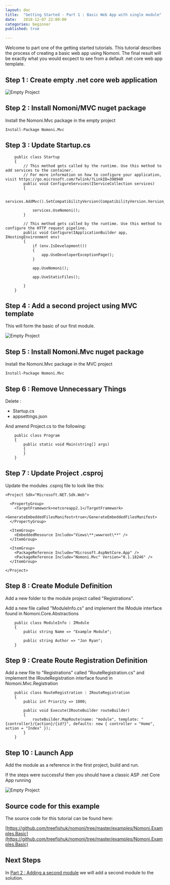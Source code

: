 ```yaml
---
layout: doc
title:  "Getting Started - Part 1 : Basic Web App with single module"
date:   2018-12-07 22:00:00
categories: beginner
published: true

---
```


Welcome to part one of the getting started tutorials. This tutorial describes the process of creating a basic web app using Nomoni. The final result will be exactly what you would excpect to see from a default .net core web app template.

## Step 1 : Create empty .net core web application

![Empty Project](../images/Empty-Project.PNG "Empty Project")


## Step 2 : Install Nomoni/MVC nuget package

Install the Nomoni.Mvc package in the empty project

```
Install-Package Nomoni.Mvc
```

## Step 3 : Update Startup.cs

```
    public class Startup
    {
        // This method gets called by the runtime. Use this method to add services to the container.
        // For more information on how to configure your application, visit https://go.microsoft.com/fwlink/?LinkID=398940
        public void ConfigureServices(IServiceCollection services)
        {

            services.AddMvc().SetCompatibilityVersion(CompatibilityVersion.Version_2_1);

            services.UseNomoni();
        }

        // This method gets called by the runtime. Use this method to configure the HTTP request pipeline.
        public void Configure(IApplicationBuilder app, IHostingEnvironment env)
        {
            if (env.IsDevelopment())
            {
                app.UseDeveloperExceptionPage();
            }

            app.UseNomoni();

            app.UseStaticFiles();
  
        }
    }
```

## Step 4 : Add a second project using MVC template

This will form the basic of our first module.

![Empty Project](../images/MVC-App.PNG "MVC App")


## Step 5 : Install Nomoni.Mvc nuget package

Install the Nomoni.Mvc package in the MVC project

```
Install-Package Nomoni.Mvc
```

## Step 6 : Remove Unnecessary Things

Delete : 

- Startup.cs
- appsettings.json

And amend Project.cs to the following:

```
    public class Program
    {
        public static void Main(string[] args)
        {
        }
    }
```

## Step 7 : Update Project .csproj

Update the modules .csproj file to look like this:

```
<Project Sdk="Microsoft.NET.Sdk.Web">

  <PropertyGroup>
    <TargetFramework>netcoreapp2.1</TargetFramework>
    <GenerateEmbeddedFilesManifest>true</GenerateEmbeddedFilesManifest>
  </PropertyGroup>
  
  <ItemGroup>
    <EmbeddedResource Include="Views\**;wwwroot\**" />
  </ItemGroup>

  <ItemGroup>
    <PackageReference Include="Microsoft.AspNetCore.App" />
    <PackageReference Include="Nomoni.Mvc" Version="0.1.18246" />
  </ItemGroup>

</Project>
```

## Step 8 : Create Module Definition

Add a new folder to the module project called "Registrations".

Add a new file called "ModuleInfo.cs" and implement the IModule interface found in Nomoni.Core.Abstractions

```
    public class ModuleInfo : IModule
    {
        public string Name => "Example Module";

        public string Author => "Jon Ryan";
    }
```

## Step 9 : Create Route Registration Definition

Add a new file to "Registrations" called "RouteRegistration.cs" and implement the IRouteRegistration interface found in Nomoni.Mvc.Registration

```
    public class RouteRegistration : IRouteRegistration
    {
        public int Priority => 1000;

        public void Execute(IRouteBuilder routeBuilder)
        {
            routeBuilder.MapRoute(name: "module", template: "{controller}/{action}/{id?}", defaults: new { controller = "Home", action = "Index" });
        }
    }
```

## Step 10 : Launch App

Add the module as a reference in the first project, build and run.

If the steps were successful then you should have a classic ASP .net Core App running

![Empty Project](../images/basic-webpage.PNG "MVC App")

## Source code for this example

The source code for this tutorial can be found here:

[https://github.com/treefishuk/nomoni/tree/master/examples/Nomoni.Examples.Basic](https://github.com/treefishuk/nomoni/tree/master/examples/Nomoni.Examples.Basic)


## Next Steps

In [Part 2 : Adding a second module](/nomoni/docs/tutorials/part-two-adding-a-second-module) we will add a second module to the solution.
